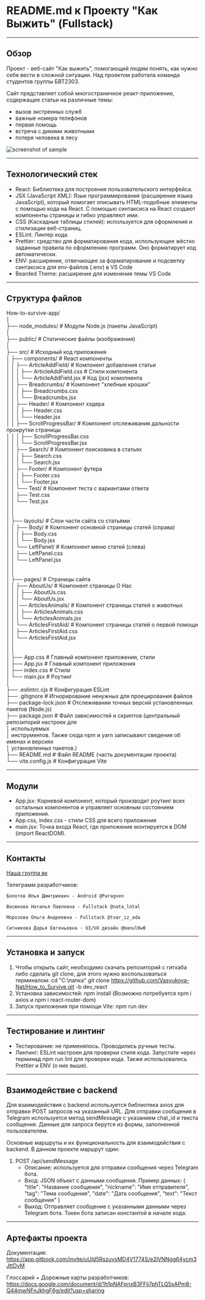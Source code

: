 # README.md к Проекту "Как Выжить" (Fullstack)

---

## Обзор

Проект - веб-сайт "Как выжить", помогающий людям понять, как нужно себя вести в сложной ситуации. Над проектом работала команда студентов группы БВТ2303.

Сайт представляет собой многостраничное реакт-приложение, содержащее статьи на различные темы:

- вызов экстренных служб
- важные номера телефонов
- первая помощь
- встреча с дикими животными
- потеря человека в лесу

![screenshot of sample](https://sun9-18.userapi.com/impg/Dk0sQrq7pCLXY4MLkSPZf9Ccv_VIHoA5eNvk3g/KVS01W1naVA.jpg?size=1280x556&quality=95&sign=ab3adaa0535736e0ed74cebf2f9dfb1f&type=album)

---

## Технологический стек

- React: Библиотека для построения пользовательского интерфейса.
- JSX (JavaScript XML): Язык программирования (расширение языка JavaScript), который помогает описывать HTML-подобные элементы с помощью кода на React. С помощью синтаксиса на React создают компоненты страницы и гибко управляют ими.
- CSS (Каскадные таблицы стилей): используется для оформления и стилизации веб-страниц.
- ESLint: Линтер кода.
- Prettier: средство для форматирования кода, использующее жёстко заданные правила по оформлению программ. Оно форматирует код автоматически.
- ENV: расширение, отвечающее за форматирование и подсветку синтаксиса для env-файлов (.env) в VS Code
- Bearded Theme: расширение для изменения темы VS Code

---

## Структура файлов

How-to-survive-app/  
│  
├── node_modules/ # Модули Node.js (пакеты JavaScript)  
│  
├── public/ # Статические файлы (изображения)  
│  
├── src/ # Исходный код приложения  
│ ├── components/ # React компоненты  
│ │ ├── ArticleAddField/ # Компонент добавления статьи  
│ │ │ ├── ArticleAddField.css # Стили компонента  
│ │ │ └── ArticleAddField.jsx # Код (jsx) комопнента  
│ │ ├── Breadcrumbs/ # Компонент "хлебные крошки"  
│ │ │ ├── Breadcrumbs.css  
│ │ │ └── Breadcrumbs.jsx  
│ │ ├── Header/ # Компонент хэдера  
│ │ │ ├── Header.css  
│ │ │ └── Header.jsx  
│ │ ├── ScrollProgressBar/ # Компонент отслеживания дальности прокрутки страницы  
│ │ │ ├── ScrollProgressBar.css  
│ │ │ └── ScrollProgressBar.jsx  
│ │ ├── Search/ # Компонент поисковика в статьях  
│ │ │ ├── Search.css  
│ │ │ └── Search.jsx  
│ │ ├── Footer/ # Компонент футера  
│ │ │ ├── Footer.css  
│ │ │ └── Footer.jsx  
│ │ └── Test/ # Компонент теста с вариантами ответа  
│ │ ├── Test.css  
│ │ └── Test.jsx  
│ │  
│ │  
│ ├── layouts/ # Слои части сайта со статьями  
│ │ ├── Body/ # Компонент основной страницы статей (справа)  
│ │ │ ├── Body.css  
│ │ │ └── Body.jsx  
│ │ └── LeftPanel/ # Компонент меню статей (слева)  
│ │ ├── LeftPanel.css  
│ │ └── LeftPanel.jsx  
│ │  
│ │  
│ ├── pages/ # Страницы сайта  
│ │ ├── AboutUs/ # Компонент страницы О Нас  
│ │ │ ├── AboutUs.css  
│ │ │ └── AboutUs.jsx  
│ │ │── ArticlesAnimals/ # Компонент страницы статей о животных  
│ │ │ ├── ArticlesAnimals.css  
│ │ │ └── ArticlesAnimals.jsx  
│ │ └── ArticlesFirstAid/ # Компонент страницы статей о первой помощи  
│ │ ├── ArticlesFirstAid.css  
│ │ └── ArticlesFirstAid.jsx  
│ │  
│ │  
│ ├── App.css # Главный компонент приложения, стили  
│ ├── App.jsx # Главный компонент приложения  
│ ├── index.css # Стили  
│ └── main.jsx # Роутинг  
│  
├── .eslintrc.cjs # Конфигурация ESLint  
├── .gitignore # Игнорирование ненужных для проецирования файлов  
├── package-lock.json # Отслеживании точных версий установленных пакетов (Node.js)  
├── package.json # Файл зависимостей и скриптов (центральный репозиторий настроек для  
│ используемых  
│ инструментов. Также сюда npm и yarn записывают сведения об именах и версиях  
│ установленных пакетов.)  
├── README.md # Файл README (часть документации проекта)  
└── vite.config.js # Конфигурация Vite

---

## Модули

- App.jsx: Корневой компонент, который производит роутинг всех остальных компонентов и управляет основным состоянием приложения.
- App.css, index.css - стили CSS для всего приложения
- main.jsx: Точка входа React, где приложение монтируется в DOM (import ReactDOM).

---

## Контакты

[Наша группа вк](https://vk.com/club226042324)

Телеграмм разработчиков:

`Болотов Илья Дмитриевич - Android @Paragven`

`Васюкова Наталья Павловна - Fullstack @nata_lotal`

`Морозова Ольга Андреевна - Fullstack @tvar_iz_ada`

`Ситникова Дарья Евгеньевна - UI/UX дизайн @manul0w0`

---

## Установка и запуск

1. Чтобы открыть сайт, необходимо скачать репозиторий с гитхаба либо сделать git clone, для этого нужно воспользоваться терминалом:
   cd "C:\папка"
   git clone https://github.com/Vasyukova-Nat/How_to_Survive.git -b dev_react
2. Установка зависимостей:
   npm install
   (Возможно потребуется npm i axios и npm i react-router-dom)
3. Запуск приложения при помощи Vite:
   npm run dev

---

## Тестирование и линтинг

- Тестирование: не применялось. Проводились ручные тесты.
- Линтинг: ESLint настроен для проверки стиля кода. Запустите через терминад npm run lint для проверки кода. Также использовались Prettier и ENV (о них выше).

---

## Взаимодействие с backend

Для взаимодействия с backend используется библиотека axios для отправки POST запросов на указанный URL. Для отправки сообщения в Telegram используется метод sendMessage с указанием chat_id и текста сообщения. Данные для запроса берутся из формы, заполненной пользователем.

Основные маршруты и их функциональность для взаимодействия с backend. В данном проекте маршрут один:

1. POST /api/sendMessage
   - Описание: используется для отправки сообщения через Telegram бота.
   - Вход: JSON объект с данными сообщения.
     Пример данных:
     {
     "title": "Название сообщения",
     "nickname": "Имя отправителя",
     "tag": "Тема сообщения",
     "date": "Дата сообщения",
     "text": "Текст сообщения"
     }
   - Выход: Отправляет сообщение с указанными данными через Telegram бота. Токен бота записан константой в начале кода.

---

## Артефакты проекта

Документация: <https://app.gitbook.com/invite/uUld5RszuvsMD4V1774S/e2lVNNgg64ycm3JttDyM>

Глоссарий + Дорожные карты разработчиков: <https://docs.google.com/document/d/1h1pNAFpnxB3FFjj7phTLQ5sAPm8-Q44mwNFnJkhgF6g/edit?usp=sharing>
